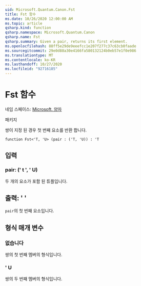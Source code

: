 ```yaml
---
uid: Microsoft.Quantum.Canon.Fst
title: Fst 함수
ms.date: 10/26/2020 12:00:00 AM
ms.topic: article
qsharp.kind: function
qsharp.namespace: Microsoft.Quantum.Canon
qsharp.name: Fst
qsharp.summary: Given a pair, returns its first element.
ms.openlocfilehash: 88ff5e29de9eeefcc1e207f277c37c63cb0faade
ms.sourcegitcommit: 29e0d88a30e4166fa580132124b0eb57e1f0e986
ms.translationtype: MT
ms.contentlocale: ko-KR
ms.lasthandoff: 10/27/2020
ms.locfileid: "92716185"
---
```

# <a name="fst-function"></a>Fst 함수

네임 스페이스: [Microsoft. 양자](xref:Microsoft.Quantum.Canon)

패키지 [](https://nuget.org/packages/)


쌍이 지정 된 경우 첫 번째 요소를 반환 합니다.

```qsharp
function Fst<'T, 'U> (pair : ('T, 'U)) : 'T
```


## <a name="input"></a>입력

### <a name="pair--tu"></a>pair: (' t ', ' U)

두 개의 요소가 포함 된 튜플입니다.



## <a name="output--t"></a>출력: ' '

`pair`의 첫 번째 요소입니다.

## <a name="type-parameters"></a>형식 매개 변수

### <a name="t"></a>없습니다

쌍의 첫 번째 멤버의 형식입니다.
### <a name="u"></a>' U

쌍의 두 번째 멤버의 형식입니다.